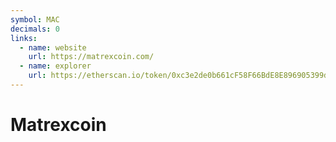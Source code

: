 ```yaml
---
symbol: MAC
decimals: 0
links:
  - name: website
    url: https://matrexcoin.com/
  - name: explorer
    url: https://etherscan.io/token/0xc3e2de0b661cF58F66BdE8E896905399ded58af5
---
```


# Matrexcoin
